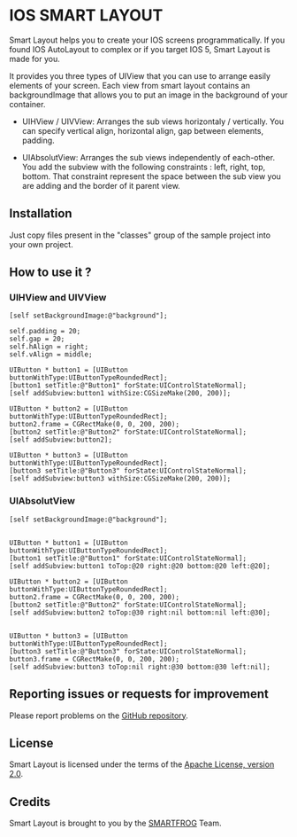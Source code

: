 IOS SMART LAYOUT
================

Smart Layout helps you to create your IOS screens programmatically. If you found IOS AutoLayout to complex or if you target IOS 5, Smart Layout is made for you.

It provides you three types of UIView that you can use to arrange easily elements of your screen. Each view from smart layout contains an backgroundImage that allows you to put an image in the background of your container.


  * UIHView / UIVView: Arranges the sub views horizontaly / vertically. You can specify vertical align, horizontal align, gap between elements, padding.
  
  * UIAbsolutView: Arranges the sub views independently of each-other. You add the subview with the following constraints : left, right, top, bottom. That constraint represent the space between the sub view you are adding and the border of it parent view. 

Installation
------------

Just copy files present in the "classes" group of the sample project into your own project.


How to use it ?
---------------


### UIHView and UIVView

    [self setBackgroundImage:@"background"];
        
    self.padding = 20;
    self.gap = 20;
    self.hAlign = right;
    self.vAlign = middle;
        
    UIButton * button1 = [UIButton buttonWithType:UIButtonTypeRoundedRect];
    [button1 setTitle:@"Button1" forState:UIControlStateNormal];
    [self addSubview:button1 withSize:CGSizeMake(200, 200)];
        
    UIButton * button2 = [UIButton buttonWithType:UIButtonTypeRoundedRect];
    button2.frame = CGRectMake(0, 0, 200, 200);
    [button2 setTitle:@"Button2" forState:UIControlStateNormal];
    [self addSubview:button2];
        
    UIButton * button3 = [UIButton buttonWithType:UIButtonTypeRoundedRect];
    [button3 setTitle:@"Button3" forState:UIControlStateNormal];
    [self addSubview:button3 withSize:CGSizeMake(200, 200)];

### UIAbsolutView

    [self setBackgroundImage:@"background"]; 
        

    UIButton * button1 = [UIButton buttonWithType:UIButtonTypeRoundedRect];
    [button1 setTitle:@"Button1" forState:UIControlStateNormal];        
    [self addSubview:button1 toTop:@20 right:@20 bottom:@20 left:@20];
        
    UIButton * button2 = [UIButton buttonWithType:UIButtonTypeRoundedRect];
    button2.frame = CGRectMake(0, 0, 200, 200);
    [button2 setTitle:@"Button2" forState:UIControlStateNormal];
    [self addSubview:button2 toTop:@30 right:nil bottom:nil left:@30];
        
        
    UIButton * button3 = [UIButton buttonWithType:UIButtonTypeRoundedRect];
    [button3 setTitle:@"Button3" forState:UIControlStateNormal];
    button3.frame = CGRectMake(0, 0, 200, 200);
    [self addSubview:button3 toTop:nil right:@30 bottom:@30 left:nil];


Reporting issues or requests for improvement
--------------------------------------------

Please report problems on the [GitHub repository](https://github.com/smartfrog/ios-smart-layout/issues).

License
-------
Smart Layout is licensed under the terms of the [Apache License, version 2.0](http://www.apache.org/licenses/LICENSE-2.0.html).

Credits
-------
Smart Layout is brought to you by the [SMARTFROG](http://smartfrog.fr) Team.
